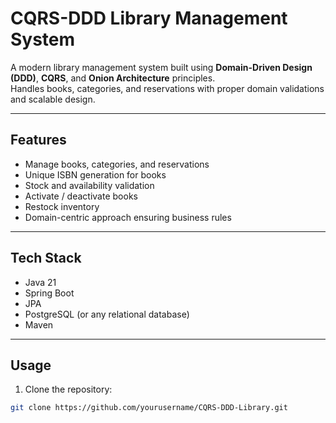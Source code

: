 # CQRS-DDD Library Management System

A modern library management system built using **Domain-Driven Design (DDD)**, **CQRS**, and **Onion Architecture** principles.  
Handles books, categories, and reservations with proper domain validations and scalable design.

---

## Features
- Manage books, categories, and reservations
- Unique ISBN generation for books
- Stock and availability validation
- Activate / deactivate books
- Restock inventory
- Domain-centric approach ensuring business rules

---

## Tech Stack
- Java 21
- Spring Boot
- JPA 
- PostgreSQL (or any relational database)
- Maven 

---

## Usage
1. Clone the repository:
```bash
git clone https://github.com/yourusername/CQRS-DDD-Library.git

